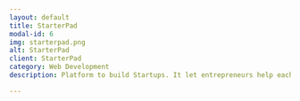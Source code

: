 ```yaml
---
layout: default
title: StarterPad
modal-id: 6
img: starterpad.png
alt: StarterPad
client: StarterPad
category: Web Development
description: Platform to build Startups. It let entrepreneurs help each other achieve success. Entrepreneurs can share tools and tactics to grow their companies...

---
```

